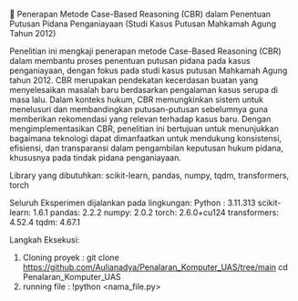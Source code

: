 📘 Penerapan Metode Case-Based Reasoning (CBR) dalam 
Penentuan Putusan Pidana Penganiayaan (Studi Kasus Putusan Mahkamah Agung Tahun 2012)

Penelitian ini mengkaji penerapan metode Case-Based Reasoning (CBR) dalam membantu proses penentuan putusan pidana pada kasus penganiayaan, dengan fokus pada studi kasus putusan Mahkamah Agung tahun 2012. 
CBR merupakan pendekatan kecerdasan buatan yang menyelesaikan masalah baru berdasarkan pengalaman kasus serupa di masa lalu. Dalam konteks hukum, 
CBR memungkinkan sistem untuk menelusuri dan membandingkan putusan-putusan sebelumnya guna memberikan rekomendasi yang relevan terhadap kasus baru. Dengan mengimplementasikan CBR, 
penelitian ini bertujuan untuk menunjukkan bagaimana teknologi dapat dimanfaatkan untuk mendukung konsistensi, efisiensi, dan transparansi dalam pengambilan keputusan hukum pidana, 
khususnya pada tindak pidana penganiayaan.

Library yang dibutuhkan: 
scikit-learn, pandas, numpy, tqdm, transformers, torch

Seluruh Eksperimen dijalankan pada lingkungan:
Python : 3.11.313
scikit-learn: 1.6.1
pandas: 2.2.2
numpy: 2.0.2
torch: 2.6.0+cu124
transformers: 4.52.4
tqdm: 4.67.1

Langkah Eksekusi: 
1. Cloning proyek : git clone https://github.com/Aulianadya/Penalaran_Komputer_UAS/tree/main
cd Penalaran_Komputer_UAS
2. running file : !python <nama_file.py>
